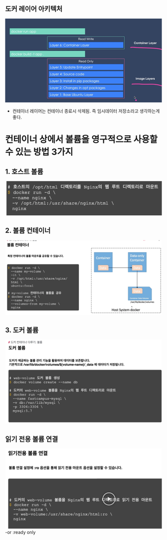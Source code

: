 ## 도커 레이어 아키텍처
![img_20.png](img_20.png)
- 컨테이너 레이어는 컨테이너 종료시 삭제됨. 즉 임시데이터 저장소라고 생각하는게 좋다.


# 컨테이너 상에서 볼륨을 영구적으로 사용할수 있는 방법 3가지
## 1. 호스트 볼륨
![img_21.png](img_21.png)
## 2. 볼륨 컨테이너
![img_22.png](img_22.png)
## 3. 도커 볼륨
![img_23.png](img_23.png)
## 읽기 전용 볼륨 연결
![img_24.png](img_24.png)
-or :ready only